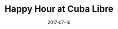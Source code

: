 ---
date:   2017-07-16
title:  "Happy Hour at Cuba Libre"
img: ../assets/happy_hour.svg
alt: "Happy Hour at Cuba Libre"
categories: event
link: https://www.meetup.com/Black-Code-Collective/events/241009032/
description: "5 PM Thursday, July 6, 2017 | 801 A 9th Street, NW , Washington, DC"
---